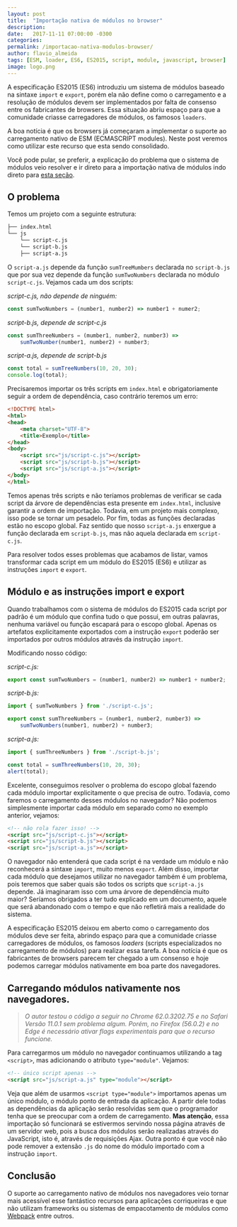 ```yaml
---
layout: post
title:  "Importação nativa de módulos no browser"
description:
date:   2017-11-11 07:00:00 -0300
categories:
permalink: /importacao-nativa-modulos-browser/
author: flavio_almeida
tags: [ESM, loader, ES6, ES2015, script, module, javascript, browser]
image: logo.png
---
```

A especificação ES2015 (ES6) introduziu um sistema de módulos baseado na sintaxe `import` e `export`, porém ela não define como o carregamento e a resolução de módulos devem ser implementados por falta de consenso entre os fabricantes de browsers. Essa situação abriu espaço para que a comunidade criasse carregadores de módulos, os famosos `loaders`. 

A boa notícia é que os browsers já começaram a implementar o suporte ao carregamento nativo de ESM (ECMASCRIPT modules). Neste post veremos como utilizar este recurso que esta sendo consolidado.  

Você pode pular, se preferir, a explicação do problema que o sistema de módulos veio resolver e ir direto para a importação nativa de módulos indo direto para <a href="#typeModule">esta seção</a>.

## O problema

Temos um projeto com a seguinte estrutura:

```bash
├── index.html
└── js
    └── script-c.js  
    └── script-b.js
    ├── script-a.js
```

O `script-a.js` depende da função `sumTreeMumbers` declarada no `script-b.js` que por sua vez depende da função `sumTwoNumbers` declarada no módulo `script-c.js`. Vejamos cada um dos scripts:

*script-c.js, não depende de ninguém:*
```javascript
const sumTwoNumbers = (number1, number2) => number1 + numer2;
```

*script-b.js, depende de script-c.js*
```javascript
const sumThreeNumbers = (mumber1, number2, number3) => 
    sumTwoNumber(number1, number2) + number3;
```

*script-a.js, depende de script-b.js*
```javascript
const total = sumTreeNumbers(10, 20, 30);
console.log(total);
```

Precisaremos importar os três scripts em `index.html` e obrigatoriamente seguir a ordem de dependência, caso contrário teremos um erro:

```html
<!DOCTYPE html>
<html>
<head>
    <meta charset="UTF-8">
    <title>Exemplo</title>
</head>
<body>
    <script src="js/script-c.js"></script>
    <script src="js/script-b.js"></script>
    <script src="js/script-a.js"></script>
</body>
</html>
```

Temos apenas três scripts e não teríamos problemas de verificar se cada script da árvore de dependências esta presente em `index.html`, inclusive garantir a ordem de importação. Todavia, em um projeto mais complexo, isso pode se tornar um pesadelo. Por fim, todas as funções declaradas estão no escopo global. Faz sentido que nosso `script-a.js` enxergue a função declarada em `script-b.js`, mas não aquela declarada em `script-c.js`. 

Para resolver todos esses problemas que acabamos de listar, vamos transformar cada script em um módulo do ES2015 (ES6) e utilizar as instruções `import` e `export`. 

## Módulo e as instruções import e export

Quando trabalhamos com o sistema de módulos do ES2015 cada script por padrão é um módulo que confina tudo o que possui, em outras palavras, nenhuma variável ou função escapará para o escopo global. Apenas os artefatos explicitamente exportados com a instrução `export` poderão ser importados por outros módulos através da instrução `import`.

Modificando nosso código:

*script-c.js:*
```javascript
export const sumTwoNumbers = (number1, number2) => number1 + number2;
```

*script-b.js:*
```javascript
import { sumTwoNumbers } from './script-c.js';

export const sumThreeNumbers = (number1, number2, number3) => 
    sumTwoNumbers(number1, number2) + number3;
```

*script-a.js:*
```javascript
import { sumThreeNumbers } from './script-b.js';

const total = sumThreeNumbers(10, 20, 30);
alert(total);
```

Excelente, conseguimos resolver o problema do escopo global fazendo cada módulo importar explicitamente o que precisa de outro. Todavia, como faremos o carregamento desses módulos no navegador? Não podemos simplesmente importar cada módulo em separado como no exemplo anterior, vejamos:

```html
<!-- não rola fazer isso! -->
<script src="js/script-c.js"></script>
<script src="js/script-b.js"></script>
<script src="js/script-a.js"></script>
```

O navegador não entenderá que cada script é na verdade um módulo e não reconhecerá a sintaxe `import`, muito menos `export`. Além disso, importar cada módulo que desejamos utilizar no navegador também é um problema, pois teremos que saber quais são todos os scripts que `script-a.js` depende. Já imaginaram isso com uma árvore de dependência muito maior? Seríamos obrigados a ter tudo explicado em um documento, aquele que será abandonado com o tempo e que não refletirá mais a realidade do sistema. 

A especificação ES2015 deixou em aberto como o carregamento dos módulos deve ser feita, abrindo espaço para que a comunidade criasse carregadores de módulos, os famosos *loaders* (scripts especializados no carregamento de módulos) para realizar essa tarefa. A boa notícia é que os fabricantes de browsers parecem ter chegado a um consenso e hoje podemos carregar módulos nativamente em boa parte dos navegadores.

<span id="typeModule"></span>
## Carregando módulos nativamente nos navegadores. 

>*O autor testou o código a seguir no Chrome 62.0.3202.75 e no Safari Versão 11.0.1 sem problema algum. Porém, no Firefox (56.0.2) e no Edge é necessário ativar flags experimentais para que o recurso funcione.*

Para carregarmos um módulo no navegador continuamos utilizando a tag `<script>`, mas adicionando o atributo `type="module"`. Vejamos:

```html
<!-- único script apenas -->
<script src="js/script-a.js" type="module"></script>
```

Veja que além de usarmos `<script type="module">` importamos apenas um único módulo, o módulo ponto de entrada da aplicação. A partir dele todas as dependências da aplicação serão resolvidas sem que o programador tenha que se preocupar com a ordem de carregamento. **Mas atenção**, essa importação só funcionará se estivermos servindo nossa página através de um servidor web, pois a busca dos módulos serão realizadas através do JavaScript, isto é, através de requisições Ajax. Outra ponto é que você não pode remover a extensão `.js` do nome do módulo importado com a instrução `import`. 

## Conclusão

O suporte ao carregamento nativo de módulos nos navegadores veio tornar mais acessível esse fantástico recursos para aplicações corriqueiras e que não utilizam frameworks ou sistemas de empacotamento de módulos como  <a href="https://webpack.github.io/" target="_blank">Webpack</a> entre outros.




